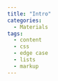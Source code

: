 ```yaml
---
title: "Intro"
categories:
  - Materials
tags:
  - content
  - css
  - edge case
  - lists
  - markup
---
```


